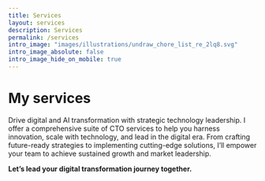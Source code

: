 ```yaml
---
title: Services
layout: services
description: Services
permalink: /services
intro_image: "images/illustrations/undraw_chore_list_re_2lq8.svg"
intro_image_absolute: false
intro_image_hide_on_mobile: true
---
```


# My services

Drive digital and AI transformation with strategic technology leadership. I offer a comprehensive suite of CTO services to help you harness innovation, scale with technology, and lead in the digital era. From crafting future-ready strategies to implementing cutting-edge solutions, I’ll empower your team to achieve sustained growth and market leadership.

**Let’s lead your digital transformation journey together.**
